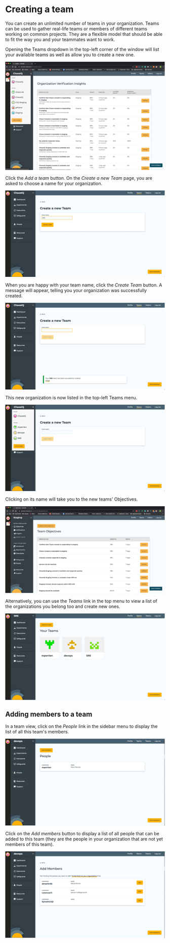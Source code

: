 # Creating a team

You can create an unlimited number of teams in your organization. Teams can be used to gather real-life teams or members of different teams working on common projects. They are a flexible model that should be able to fit the way you and your teammates want to work.

Opening the Teams dropdown in the top-left corner of the window will list your available teams as well as allow you to create a new one.

![Creating a team](./adding-a-team.png)

Click the *Add a team* button. On the *Create a new Team* page, you are asked to choose a name for your organization.

![Creating a team](./create-team-page.png)

When you are happy with your team name, click the *Create Team* button. A message will appear, telling you your organization was successfully created.

![Team Created](./team-created.png)

This new organization is now listed in the top-left Teams menu.

![New Team](./new-team-dropdown.png)

Clicking on its name will take you to the new teams' Objectives.

![Teams Objectives](./teams-objectives.png)

Alternatively, you can use the *Teams* link in the top menu to view a list of the organizations you belong too and create new ones.

![Teams Page](./teams-page.png)

## Adding members to a team

In a team view, click on the *People* link in the sidebar menu to display the list of all this team's members.

![Team People](./team-people.png)

Click on the *Add members* button to display a list of all people that can be added to this team (they are the people in your organization that are not yet members of this team).

![Add Members](./team-add-members.png)